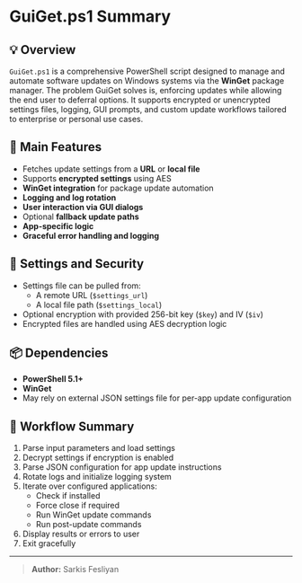 # GuiGet.ps1 Summary

## 💡 Overview

`GuiGet.ps1` is a comprehensive PowerShell script designed to manage and automate software updates on Windows systems via the **WinGet** package manager. The problem GuiGet solves is, enforcing updates while allowing the end user to deferral options. It supports encrypted or unencrypted settings files, logging, GUI prompts, and custom update workflows tailored to enterprise or personal use cases.

## 🚀 Main Features

- Fetches update settings from a **URL** or **local file**
- Supports **encrypted settings** using AES
- **WinGet integration** for package update automation
- **Logging and log rotation**
- **User interaction via GUI dialogs**
- Optional **fallback update paths**
- **App-specific logic** 
- **Graceful error handling and logging**


## 🔐 Settings and Security

- Settings file can be pulled from:
  - A remote URL (`$settings_url`)
  - A local file path (`$settings_local`)
- Optional encryption with provided 256-bit key (`$key`) and IV (`$iv`)
- Encrypted files are handled using AES decryption logic

## 📦 Dependencies

- **PowerShell 5.1+**
- **WinGet**
- May rely on external JSON settings file for per-app update configuration

## 🧭 Workflow Summary

1. Parse input parameters and load settings
2. Decrypt settings if encryption is enabled
3. Parse JSON configuration for app update instructions
4. Rotate logs and initialize logging system
5. Iterate over configured applications:
   - Check if installed
   - Force close if required
   - Run WinGet update commands
   - Run post-update commands
6. Display results or errors to user
7. Exit gracefully

---

> **Author:** Sarkis Fesliyan  


